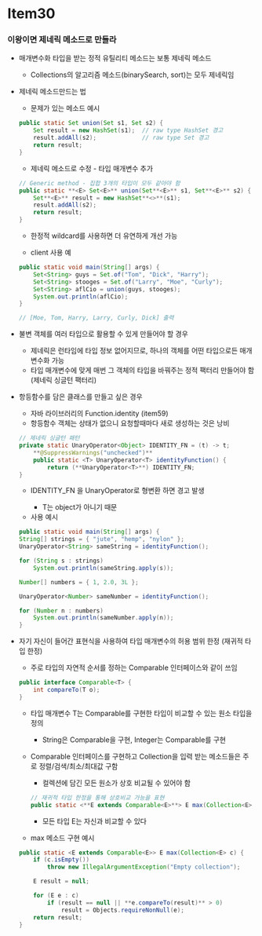 # Item30

### 이왕이면 제네릭 메소드로 만들라

- 매개변수화 타입을 받는 정적 유틸리티 메소드는 보통 제네릭 메소드
    - Collections의 알고리즘 메소드(binarySearch, sort)는 모두 제네릭임
- 제네릭 메소드만드는 법
    - 문제가 있는 메소드 예시
    
    ```java
    public static Set union(Set s1, Set s2) {
    	Set result = new HashSet(s1);  // raw type HashSet 경고
    	result.addAll(s2);             // raw type Set 경고
    	return result;
    }
    ```
    
    - 제네릭 메소드로 수정 - 타입 매개변수 추가
    
    ```java
    // Generic method - 집합 3개의 타입이 모두 같아야 함
    public static **<E> Set<E>** union(Set**<E>** s1, Set**<E>** s2) {
    	Set**<E>** result = new HashSet**<>**(s1);
    	result.addAll(s2);
    	return result;
    }
    ```
    
    - 한정적 wildcard를 사용하면 더 유연하게 개선 가능
    
    - client 사용 예
    
    ```java
    public static void main(String[] args) {
    	Set<String> guys = Set.of("Tom", "Dick", "Harry");
    	Set<String> stooges = Set.of("Larry", "Moe", "Curly");
    	Set<String> aflCio = union(guys, stooges);
    	System.out.println(aflCio);
    }
    
    // [Moe, Tom, Harry, Larry, Curly, Dick] 출력
    ```
    

- 불변 객체를 여러 타입으로 활용할 수 있게 만들어야 할 경우
    - 제네릭은 런타임에 타입 정보 없어지므로, 하나의 객체를 어떤 타입으로든 매개변수화 가능
    - 타입 매개변수에 맞게 매번 그 객체의 타입을 바꿔주는 정적 팩터리 만들어야 함(제네릭 싱글턴 팩터리)
- 항등함수를 담은 클래스를 만들고 싶은 경우
    - 자바 라이브러리의 Function.identity (item59)
    - 항등함수 객체는 상태가 없으니 요청할때마다 새로 생성하는 것은 낭비
    
    ```java
    // 제네릭 싱글턴 패턴
    private static UnaryOperator<Object> IDENTITY_FN = (t) -> t;
    	**@SuppressWarnings("unchecked")**
    	public static <T> UnaryOperator<T> identityFunction() {
    		return (**UnaryOperator<T>**) IDENTITY_FN;
    }
    ```
    
    - IDENTITY_FN 을 UnaryOperator<T>로 형변환 하면 경고 발생
        - T는 object가 아니기 때문
    - 사용 예시
    
    ```java
    public static void main(String[] args) {
    String[] strings = { "jute", "hemp", "nylon" };
    UnaryOperator<String> sameString = identityFunction();
    
    for (String s : strings)
    	System.out.println(sameString.apply(s));
    
    Number[] numbers = { 1, 2.0, 3L };
    
    UnaryOperator<Number> sameNumber = identityFunction();
    
    for (Number n : numbers)
    	System.out.println(sameNumber.apply(n));
    }
    ```
    
- 자기 자신이 들어간 표현식을 사용하여 타입 매개변수의 허용 범위 한정 (재귀적 타입 한정)
    - 주로 타입의 자연적 순서를 정하는 Comparable 인터페이스와 같이 쓰임
    
    ```java
    public interface Comparable<T> {
    	int compareTo(T o);
    }
    ```
    
    - 타입 매개변수 T는 Comparable<T>를 구현한 타입이 비교할 수 있는 원소 타입을 정의
        - String은 Comparable<String>을 구현, Integer는 Comparable<Integer>를 구현
    - Comparable 인터페이스를 구현하고 Collection<E>을 입력 받는 메소드들은 주로 정렬/검색/최소/최대값 구함
        - 컬렉션에 담긴 모든 원소가 상호 비교될 수 있어야 함
        
        ```java
        // 재귀적 타입 한정을 통해 상호비교 가능을 표현
        public static <**E extends Comparable<E>**> E max(Collection<E> c);
        ```
        
        - 모든 타입 E는 자신과 비교할 수 있다
    - max 메소드 구현 예시
    
    ```java
    public static <E extends Comparable<E>> E max(Collection<E> c) {
    	if (c.isEmpty())
    		throw new IllegalArgumentException("Empty collection");
    
    	E result = null;
    
    	for (E e : c)
    		if (result == null || **e.compareTo(result)** > 0)
    			result = Objects.requireNonNull(e);
    	return result;
    }
    ```